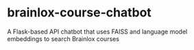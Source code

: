 # brainlox-course-chatbot
A Flask-based API chatbot that uses FAISS and language model embeddings to search Brainlox courses
